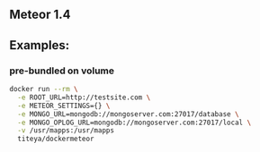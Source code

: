 ## Meteor 1.4

## Examples:

### pre-bundled on volume
```sh
docker run --rm \
  -e ROOT_URL=http://testsite.com \
  -e METEOR_SETTINGS={} \
  -e MONGO_URL=mongodb://mongoserver.com:27017/database \
  -e MONGO_OPLOG_URL=mongodb://mongoserver.com:27017/local \
  -v /usr/mapps:/usr/mapps
  titeya/dockermeteor
```
